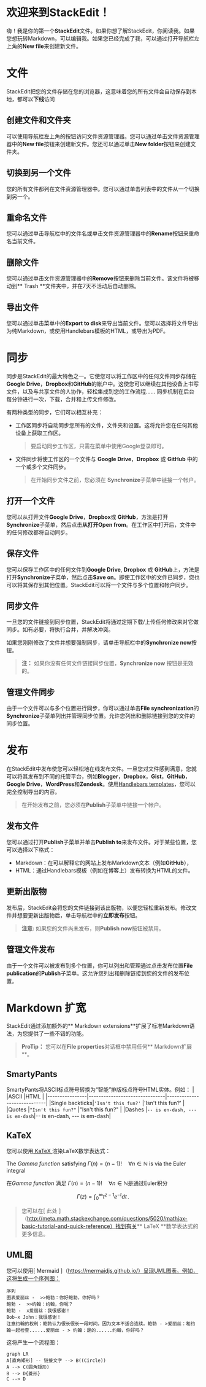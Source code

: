 # 欢迎来到StackEdit！

嗨！我是你的第一个**StackEdit**文件。如果你想了解StackEdit，你阅读我。如果您想玩转Markdown，可以编辑我。如果您已经完成了我，可以通过打开导航栏左上角的**New file**来创建新文件。


# 文件

StackEdit把您的文件存储在您的浏览器，这意味着您的所有文件会自动保存到本地，都可以**下线**访问

## 创建文件和文件夹

可以使用导航栏左上角的按钮访问文件资源管理器。您可以通过单击文件资源管理器中的**New file**按钮来创建新文件。您还可以通过单击**New folder**按钮来创建文件夹。

## 切换到另一个文件

您的所有文件都列在文件资源管理器中。您可以通过单击列表中的文件从一个切换到另一个。

## 重命名文件

您可以通过单击导航栏中的文件名或单击文件资源管理器中的**Rename**按钮来重命名当前文件。

## 删除文件

您可以通过单击文件资源管理器中的**Remove**按钮来删除当前文件。该文件将被移动到** Trash **文件夹中，并在7天不活动后自动删除。

## 导出文件

您可以通过单击菜单中的**Export to disk**来导出当前文件。您可以选择将文件导出为纯Markdown，或使用Handlebars模板的HTML，或导出为PDF。


# 同步

同步是StackEdit的最大特色之一。它使您可以将工作区中的任何文件同步存储在**Google Drive**，**Dropbox**和**GitHub**的帐户中。这使您可以继续在其他设备上书写文件，以及与共享文件的人协作，轻松集成到您的工作流程...... 同步机制在后台每分钟进行一次，下载，合并和上传文件修改。

有两种类型的同步，它们可以相互补充：

- 工作区同步将自动同步您所有的文件，文件夹和设置。这将允许您在任何其他设备上获取工作区。	
	> 要启动同步工作区，只需在菜单中使用Google登录即可。
- 文件同步将使工作区的一个文件与 **Google Drive**，**Dropbox** 或 **GitHub** 中的一个或多个文件同步。	
	> 在开始同步文件之前，您必须在 **Synchronize**子菜单中链接一个帐户。

## 打开一个文件
您可以从打开文件**Google Drive**，**Dropbox**或 **GitHub**，方法是打开 **Synchronize**子菜单，然后点击**从打开Open from**。在工作区中打开后，文件中的任何修改都将自动同步。

## 保存文件

您可以保存工作区中的任何文件到**Google Drive**, **Dropbox** 或 **GitHub**上，方法是打开**Synchronize**子菜单，然后点击**Save on**。即使工作区中的文件已同步，您也可以将其保存到其他位置。StackEdit可以将一个文件与多个位置和帐户同步。

## 同步文件

一旦您的文件链接到同步位置，StackEdit将通过定期下载/上传任何修改来对它做同步。如有必要，将执行合并，并解决冲突。

如果您刚刚修改了文件并想要强制同步，请单击导航栏中的**Synchronize now**按钮。

> **注：** 如果你没有任何文件链接同步位置，**Synchronize now** 按钮是无效的。 

## 管理文件同步

由于一个文件可以与多个位置进行同步，你可以通过单击**File synchronization**的**Synchronize**子菜单列出并管理同步位置。允许您列出和删除链接到您的文件的同步位置。


# 发布

在StackEdit中发布使您可以轻松地在线发布文件。一旦您对文件感到满意，您就可以将其发布到不同的托管平台，例如**Blogger**，**Dropbox**，**Gist**，**GitHub**，**Google Drive**，**WordPress**和**Zendesk**。使用[Handlebars templates](http://handlebarsjs.com/)，您可以完全控制导出的内容。

> 在开始发布之前，您必须在**Publish**子菜单中链接一个帐户。

## 发布文件

您可以通过打开**Publish**子菜单并单击**Publish to**来发布文件。对于某些位置，您可以选择以下格式：

- Markdown：在可以解释它的网站上发布Markdown文本（例如**GitHub**），
- HTML：通过Handlebars模板（例如在博客上）发布转换为HTML的文件。


## 更新出版物

发布后，StackEdit会将您的文件链接到该出版物，以便您轻松重新发布。修改文件并想要更新出版物后，单击导航栏中的**立即发布**按钮。

> **注意:** 如果您的文件尚未发布，则**Publish now**按钮被禁用。 

## 管理文件发布

由于一个文件可以被发布到多个位置，你可以列出和管理通过点击发布位置**File publication**的**Publish**子菜单。这允许您列出和删除链接到您的文件的发布位置。

# Markdown 扩宽

StackEdit通过添加额外的** Markdown extensions**扩展了标准Markdown语法，为您提供了一些不错的功能。

> **ProTip：** 您可以在**File properties**对话框中禁用任何** Markdown扩展**。 


## SmartyPants

SmartyPants将ASCII标点符号转换为“智能”排版标点符号HTML实体。例如：
|                |ASCII                          |HTML                         |
|----------------|-------------------------------|-----------------------------|
|Single backticks|`'Isn't this fun?'`            |'Isn't this fun?'            |
|Quotes          |`"Isn't this fun?"`            |"Isn't this fun?"            |
|Dashes          |`-- is en-dash, --- is em-dash`|-- is en-dash, --- is em-dash|


            



## KaTeX

您可以使用[ KaTeX ](https://khan.github.io/KaTeX/)渲染LaTeX数学表达式：

The *Gamma function* satisfying $\Gamma(n) = (n-1)!\quad\forall n\in\mathbb N$ is via the Euler integral

在*Gamma function* 满足 $\Gamma(n) = (n-1)!\quad\forall n\in\mathbb N$是通过Euler积分

$$
\Gamma(z) = \int_0^\infty t^{z-1}e^{-t}dt\,.
$$




> 您可以在[ 此处 ]（http://meta.math.stackexchange.com/questions/5020/mathjax-basic-tutorial-and-quick-reference）找到有关** LaTeX **数学表达式的更多信息。


## UML图

您可以使用[ Mermaid ]（https://mermaidjs.github.io/）呈现UML图表。例如，这将生成一个序列图：

```美人鱼
序列
图表爱丽丝 -  >>鲍勃：你好鲍勃，你好吗？
鲍勃 -  >>约翰：约翰，你呢？
鲍勃 -  x爱丽丝：我很感谢！
Bob-x John：我很感谢！
注意约翰的权利：鲍勃认为很长很长一段时间，因为文本不适合连续。鲍勃 - >爱丽丝：和约翰一起检查......爱丽丝 - > 约翰：是的......约翰，你好吗？
```





这将产生一个流程图：

```mermaid
graph LR
A[直角矩形] -- 链接文字 --> B((Circle))
A --> C(圆角矩形)
B --> D{菱形}
C --> D
```

<!--stackedit_data:
eyJwcm9wZXJ0aWVzIjoiYXV0aG9yOiBSaXN1biBKaWFuZ1xuZG
F0ZTogJzIwMTgtMDgtMTUnXG4iLCJoaXN0b3J5IjpbLTUwNzQ3
MDE3OSwtMTUyMjI3MjcwMywyNTYxMTU0OTMsMTgxNzk1NjY3OC
wyNDkwMzYwMjMsLTE2ODA1MjU3NTYsLTE1NTcwMDk3MzEsLTMx
Mjg4MTY1NywxNTI5MzIzNTYxLDExMTY0MDM0MjVdfQ==
-->